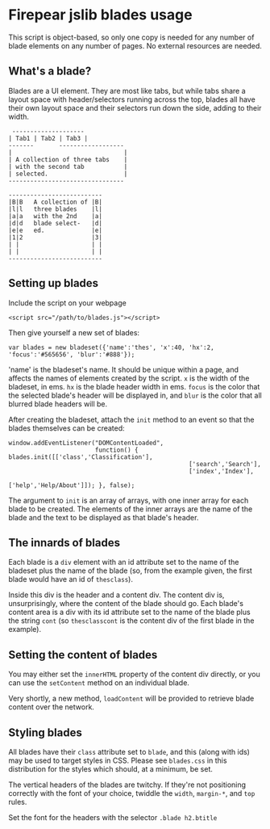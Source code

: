 Firepear jslib blades usage
===========================

This script is object-based, so only one copy is needed for any number
of blade elements on any number of pages. No external resources are
needed.


What's a blade?
---------------

Blades are a UI element. They are most like tabs, but while tabs share
a layout space with header/selectors running across the top, blades
all have their own layout space and their selectors run down the side,
adding to their width.

```
 --------------------
| Tab1 | Tab2 | Tab3 |
-------       ------------------
|                               |
| A collection of three tabs    |
| with the second tab           |
| selected.                     |
--------------------------------

--------------------------
|B|B   A collection of |B|
|l|l   three blades    |l|
|a|a   with the 2nd    |a|
|d|d   blade select-   |d|
|e|e   ed.             |e|
|1|2                   |3|
| |                    | |
| |                    | |
--------------------------
```


Setting up blades
-----------------

Include the script on your webpage

```
<script src="/path/to/blades.js"></script>
```

Then give yourself a new set of blades:

```
var blades = new bladeset({'name':'thes', 'x':40, 'hx':2, 'focus':'#565656', 'blur':'#888'});
```

'name' is the bladeset's name. It should be unique within a page, and
affects the names of elements created by the script. `x` is the width
of the bladeset, in ems. `hx` is the blade header width in
ems. `focus` is the color that the selected blade's header will be
displayed in, and `blur` is the color that all blurred blade headers
will be.

After creating the bladeset, attach the `init` method to an event so
that the blades themselves can be created:

```
window.addEventListener("DOMContentLoaded",
                        function() { blades.init([['class','Classification'],
                                                  ['search','Search'],
                                                  ['index','Index'],
                                                  ['help','Help/About']]); }, false);

```

The argument to `init` is an array of arrays, with one inner array for
each blade to be created. The elements of the inner arrays are the
name of the blade and the text to be displayed as that blade's header.


The innards of blades
---------------------

Each blade is a `div` element with an id attribute set to the name of
the bladeset plus the name of the blade (so, from the example given,
the first blade would have an id of `thesclass`).

Inside this div is the header and a content div. The content div is,
unsurprisingly, where the content of the blade should go. Each blade's
content area is a div with its id attribute set to the name of the
blade plus the string `cont` (so `thesclasscont` is the content div of
the first blade in the example).


Setting the content of blades
-----------------------------

You may either set the `innerHTML` property of the content div
directly, or you can use the `setContent` method on an individual
blade.

Very shortly, a new method, `loadContent` will be provided to retrieve
blade content over the network.


Styling blades
--------------

All blades have their `class` attribute set to `blade`, and this
(along with ids) may be used to target styles in CSS. Please see
`blades.css` in this distribution for the styles which should, at a
minimum, be set.

The vertical headers of the blades are twitchy. If they're not
positioning correctly with the font of your choice, twiddle the
`width`, `margin-*`, and `top` rules.

Set the font for the headers with the selector `.blade h2.btitle`

